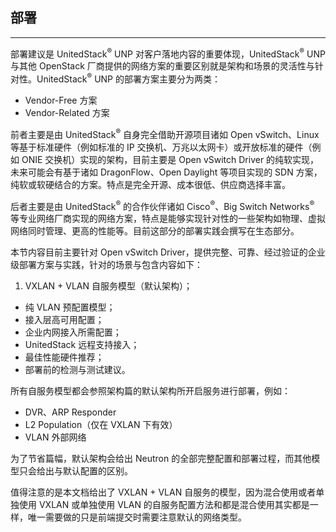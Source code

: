 ## 部署

---

部署建议是 UnitedStack<sup>®</sup> UNP 对客户落地内容的重要体现，UnitedStack<sup>®</sup> UNP 与其他 OpenStack 厂商提供的网络方案的重要区别就是架构和场景的灵活性与针对性。UnitedStack<sup>®</sup> UNP 的部署方案主要分为两类：

 - Vendor-Free 方案
 - Vendor-Related 方案

前者主要是由 UnitedStack<sup>®</sup> 自身完全借助开源项目诸如 Open vSwitch、Linux 等基于标准硬件（例如标准的 IP 交换机、万兆以太网卡）或开放标准的硬件（例如 ONIE 交换机）实现的架构，目前主要是 Open vSwitch Driver 的纯软实现，未来可能会有基于诸如 DragonFlow、Open Daylight 等项目实现的 SDN 方案，纯软或软硬结合的方案。特点是完全开源、成本很低、供应商选择丰富。

后者主要是由 UnitedStack<sup>®</sup> 的合作伙伴诸如 Cisco<sup>®</sup>、Big Switch Networks<sup>®</sup> 等专业网络厂商实现的网络方案，特点是能够实现针对性的一些架构如物理、虚拟网络同时管理、更高的性能等。目前这部分的部署实践会撰写在生态部分。

本节内容目前主要针对 Open vSwitch Driver，提供完整、可靠、经过验证的企业级部署方案与实践，针对的场景与包含内容如下：

 1. VXLAN + VLAN 自服务模型（默认架构）；
 - 纯 VLAN 预配置模型；
 - 接入层高可用配置；
 - 企业内网接入所需配置；
 - UnitedStack 远程支持接入；
 - 最佳性能硬件推荐；
 - 部署前的检测与测试建议。

所有自服务模型都会参照架构篇的默认架构所开启服务进行部署，例如：

 - DVR、ARP Responder
 - L2 Population（仅在 VXLAN 下有效）
 - VLAN 外部网络

为了节省篇幅，默认架构会给出 Neutron 的全部完整配置和部署过程，而其他模型只会给出与默认配置的区别。

值得注意的是本文档给出了 VXLAN + VLAN 自服务的模型，因为混合使用或者单独使用 VXLAN 或单独使用 VLAN 的自服务配置方法和都是混合使用其实都是一样，唯一需要做的只是前端提交时需要注意默认的网络类型。
